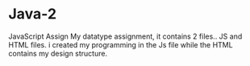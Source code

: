 # Java-2
JavaScript Assign
My datatype assignment, it contains 2 files.. JS and HTML files. i created my programming in the Js file while the HTML contains my design structure.